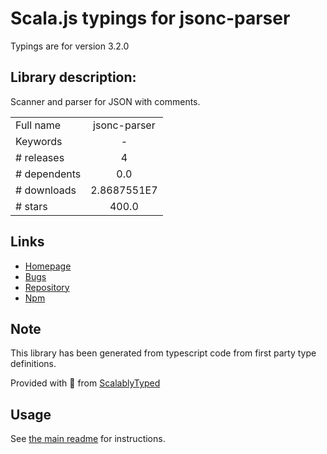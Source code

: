 
# Scala.js typings for jsonc-parser

Typings are for version 3.2.0

## Library description:
Scanner and parser for JSON with comments.

|                    |                 |
| ------------------ | :-------------: |
| Full name          | jsonc-parser |
| Keywords           | - |
| # releases         | 4 |
| # dependents       | 0.0 |
| # downloads        | 2.8687551E7 |
| # stars            | 400.0 |

## Links
- [Homepage](https://github.com/microsoft/node-jsonc-parser#readme)
- [Bugs](https://github.com/microsoft/node-jsonc-parser/issues)
- [Repository](https://github.com/microsoft/node-jsonc-parser)
- [Npm](https://www.npmjs.com/package/jsonc-parser)
    


## Note
This library has been generated from typescript code from first party type definitions.

Provided with :purple_heart: from [ScalablyTyped](https://github.com/oyvindberg/ScalablyTyped)

## Usage
See [the main readme](../../readme.md) for instructions.


